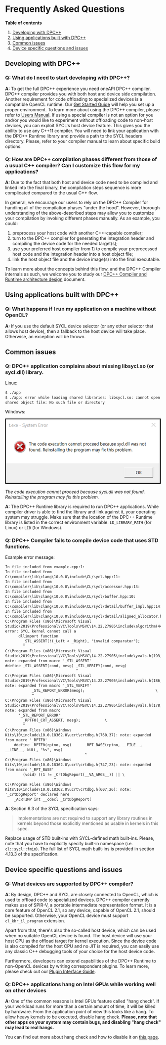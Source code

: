 # Frequently Asked Questions

**Table of contents**

1. [Developing with DPC++](#developing-with-dpc)
1. [Using applications built with DPC++](#using-applications-built-with-dpc)
1. [Common issues](#common-issues)
1. [Device specific questions and issues](#device-specific-questions-and-issues)


## Developing with DPC++

### Q: What do I need to start developing with DPC++?
**A:** To get the full DPC++ experience you need oneAPI DPC++ compiler. DPC++
compiler provides you with both host and device side compilation. Another
requirement for code offloading to specialized devices is a compatible OpenCL
runtime. Our [Get Started Guide](GetStartedGuide.md) will help you
set up a proper environment. To learn more about using the DPC++ compiler,
please refer to [Users Manual](UsersManual.md). If using a special compiler
is not an option for you and/or you would like to experiment without offloading
code to non-host devices, you can exploit SYCL's host device feature. This
gives you the ability to use any C++11 compiler. You will need to link your
application with the DPC++ Runtime library and provide a path to the SYCL
headers directory. Please, refer to your compiler manual to learn about
specific build options.

### Q: How are DPC++ compilation phases different from those of a usual C++ compiler? Can I customize this flow for my applications?
**A:** Due to the fact that both host and device code need to be compiled and
linked into the final binary, the compilation steps sequence is more
complicated compared to the usual C++ flow.

In general, we encourage our users to rely on the DPC++ Compiler for handling
all of the compilation phases "under the hood". However, thorough understanding
of the above-described steps may allow you to customize your compilation by
invoking different phases manually. As an example, you could:
1. preprocess your host code with another C++-capable compiler;
2. turn to the DPC++ compiler for generating the integration header and
compiling the device code for the needed target(s);
3. use your preferred host compiler from 1) to compile your preprocessed host
code and the integration header into a host object file;
4. link the host object file and the device image(s) into the final executable.

To learn more about the concepts behind this flow, and the DPC++ Compiler
internals as such, we welcome you to study our
[DPC++ Compiler and Runtime architecture design](CompilerAndRuntimeDesign.md)
document.


## Using applications built with DPC++

### Q: What happens if I run my application on a machine without OpenCL?
**A:** If you use the default SYCL device selector (or any other selector that
allows host device), then a fallback to the host device will take place.
Otherwise, an exception will be thrown.


## Common issues

### Q: DPC++ application complains about missing libsycl.so (or sycl.dll) library.
Linux:
```
$ ./app
$ ./app: error while loading shared libraries: libsycl.so: cannot open shared object file: No such file or directory
```
Windows:

![Error screen](images/missing_sycl_dll.png)

*The code execution cannot proceed because sycl.dll was not found. Reinstalling
the program may fix this problem.*

**A:** The DPC++ Runtime library is required to run DPC++ applications.
While compiler driver is able to find the library and link against it, your
operating system may struggle. Make sure that the location of the DPC++ Runtime
library is listed in the correct environment variable: `LD_LIBRARY_PATH`
(for Linux) or `LIB` (for Windows).

### Q: DPC++ Compiler fails to compile device code that uses STD functions.
Example error message:
```
In file included from example.cpp:1:
In file included from C:\compiler\lib\clang\10.0.0\include\CL/sycl.hpp:11:
In file included from C:\compiler\lib\clang\10.0.0\include\CL/sycl/accessor.hpp:13:
In file included from C:\compiler\lib\clang\10.0.0\include\CL/sycl/buffer.hpp:10:
In file included from C:\compiler\lib\clang\10.0.0\include\CL/sycl/detail/buffer_impl.hpp:14:
In file included from C:\compiler\lib\clang\10.0.0\include\CL/sycl/detail/aligned_allocator.hpp:16:
C:\Program Files (x86)\Microsoft Visual Studio\2019\Professional\VC\Tools\MSVC\14.22.27905\include\algorithm(4493,9): error: SYCL kernel cannot call a
      dllimport function
        _STL_ASSERT(!(_Left < _Right), "invalid comparator");
        ^
C:\Program Files (x86)\Microsoft Visual Studio\2019\Professional\VC\Tools\MSVC\14.22.27905\include\yvals.h(193,33): note: expanded from macro '_STL_ASSERT'
#define _STL_ASSERT(cond, mesg) _STL_VERIFY(cond, mesg)
                                ^
C:\Program Files (x86)\Microsoft Visual Studio\2019\Professional\VC\Tools\MSVC\14.22.27905\include\yvals.h(186,13): note: expanded from macro '_STL_VERIFY'
            _STL_REPORT_ERROR(mesg);                                \
            ^
C:\Program Files (x86)\Microsoft Visual Studio\2019\Professional\VC\Tools\MSVC\14.22.27905\include\yvals.h(178,9): note: expanded from macro
      '_STL_REPORT_ERROR'
        _RPTF0(_CRT_ASSERT, mesg);           \
        ^
C:\Program Files (x86)\Windows Kits\10\include\10.0.18362.0\ucrt\crtdbg.h(760,37): note: expanded from macro '_RPTF0'
    #define _RPTF0(rptno, msg)      _RPT_BASE(rptno, __FILE__, __LINE__, NULL, "%s", msg)
                                    ^
C:\Program Files (x86)\Windows Kits\10\include\10.0.18362.0\ucrt\crtdbg.h(747,23): note: expanded from macro '_RPT_BASE'
        (void) ((1 != _CrtDbgReport(__VA_ARGS__)) || \
                      ^
C:\Program Files (x86)\Windows Kits\10\include\10.0.18362.0\ucrt\crtdbg.h(607,26): note: '_CrtDbgReport' declared here
    _ACRTIMP int __cdecl _CrtDbgReport(
```

**A:** Section 6.3 of the SYCL specification says:
>  Implementations are not required to support any library routines in kernels
>  beyond those explicitly mentioned as usable in kernels in this spec.

Replace usage of STD built-ins with SYCL-defined math built-ins. Please, note
that you have to explicitly specify built-in namespace (i.e. `cl::sycl::fmin`).
The full list of SYCL math built-ins is provided in section 4.13.3 of the
specification.


## Device specific questions and issues

### Q: What devices are supported by DPC++ compiler?
**A:** By design, DPC++ and SYCL are closely connected to OpenCL, which is used
to offload code to specialized devices. DPC++ compiler currently makes use of
SPIR-V, a portable intermediate representation format. It is a core feature of
OpenCL 2.1, so any device, capable of OpenCL 2.1, should be supported.
Otherwise, your OpenCL device must support `cl_khr_il_program` extension.

Apart from that, there's also the so-called host device, which can be used when
no suitable OpenCL device is found. The host device will use your host CPU as
the offload target for kernel execution. Since the device code is also compiled
for the host CPU and no JIT is required, you can easily use any classic C++
debugging tools of your choice for the host device code.

Furthermore, developers can extend capabilities of the DPC++ Runtime to
non-OpenCL devices by writing correspondent plugins. To learn more, please
check out our [Plugin Interface Guide](PluginInterface.md).

### Q: DPC++ applications hang on Intel GPUs while working well on other devices
**A:** One of the common reasons is Intel GPUs feature called "hang check".
If your workload runs for more than a certain amount of time, it will be killed
by hardware. From the application point of view this looks like a hang. To
allow heavy kernels to be executed, disable hang check. **Please, note that
other apps on your system may contain bugs, and disabling "hang check" may lead
to real hangs.**

You can find out more about hang check and how to disable it on
[this page](https://software.intel.com/en-us/articles/installation-guide-for-intel-oneapi-toolkits).
